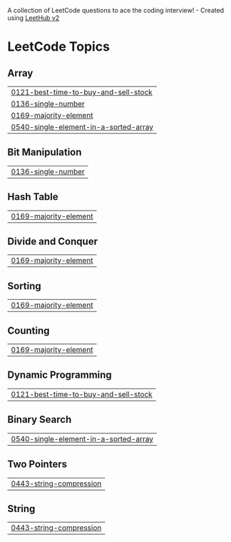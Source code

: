 A collection of LeetCode questions to ace the coding interview! - Created using [LeetHub v2](https://github.com/arunbhardwaj/LeetHub-2.0)
<!---LeetCode Topics Start-->
# LeetCode Topics
## Array
|  |
| ------- |
| [0121-best-time-to-buy-and-sell-stock](https://github.com/Akash16012001/my_leetcode_solution/tree/master/0121-best-time-to-buy-and-sell-stock) |
| [0136-single-number](https://github.com/Akash16012001/my_leetcode_solution/tree/master/0136-single-number) |
| [0169-majority-element](https://github.com/Akash16012001/my_leetcode_solution/tree/master/0169-majority-element) |
| [0540-single-element-in-a-sorted-array](https://github.com/Akash16012001/my_leetcode_solution/tree/master/0540-single-element-in-a-sorted-array) |
## Bit Manipulation
|  |
| ------- |
| [0136-single-number](https://github.com/Akash16012001/my_leetcode_solution/tree/master/0136-single-number) |
## Hash Table
|  |
| ------- |
| [0169-majority-element](https://github.com/Akash16012001/my_leetcode_solution/tree/master/0169-majority-element) |
## Divide and Conquer
|  |
| ------- |
| [0169-majority-element](https://github.com/Akash16012001/my_leetcode_solution/tree/master/0169-majority-element) |
## Sorting
|  |
| ------- |
| [0169-majority-element](https://github.com/Akash16012001/my_leetcode_solution/tree/master/0169-majority-element) |
## Counting
|  |
| ------- |
| [0169-majority-element](https://github.com/Akash16012001/my_leetcode_solution/tree/master/0169-majority-element) |
## Dynamic Programming
|  |
| ------- |
| [0121-best-time-to-buy-and-sell-stock](https://github.com/Akash16012001/my_leetcode_solution/tree/master/0121-best-time-to-buy-and-sell-stock) |
## Binary Search
|  |
| ------- |
| [0540-single-element-in-a-sorted-array](https://github.com/Akash16012001/my_leetcode_solution/tree/master/0540-single-element-in-a-sorted-array) |
## Two Pointers
|  |
| ------- |
| [0443-string-compression](https://github.com/Akash16012001/my_leetcode_solution/tree/master/0443-string-compression) |
## String
|  |
| ------- |
| [0443-string-compression](https://github.com/Akash16012001/my_leetcode_solution/tree/master/0443-string-compression) |
<!---LeetCode Topics End-->